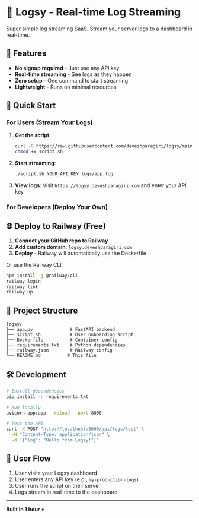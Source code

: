 # 🚀 Logsy - Real-time Log Streaming

Super simple log streaming SaaS. Stream your server logs to a dashboard in real-time.

## 🌟 Features

- **No signup required** - Just use any API key
- **Real-time streaming** - See logs as they happen
- **Zero setup** - One command to start streaming
- **Lightweight** - Runs on minimal resources

## 🚀 Quick Start

### For Users (Stream Your Logs)

1. **Get the script**:
   ```bash
   curl -O https://raw.githubusercontent.com/deveshparagiri/logsy/main/script.sh
   chmod +x script.sh
   ```

2. **Start streaming**:
   ```bash
   ./script.sh YOUR_API_KEY logs/app.log
   ```

3. **View logs**: Visit `https://logsy.deveshparagiri.com` and enter your API key

### For Developers (Deploy Your Own)

## 🌐 Deploy to Railway (Free)

1. **Connect your GitHub repo to Railway**
2. **Add custom domain**: `logsy.deveshparagiri.com`
3. **Deploy** - Railway will automatically use the Dockerfile

Or use the Railway CLI:
```bash
npm install -g @railway/cli
railway login
railway link
railway up
```

## 📁 Project Structure

```
logsy/
├── app.py              # FastAPI backend
├── script.sh           # User onboarding script
├── Dockerfile          # Container config
├── requirements.txt    # Python dependencies
├── railway.json        # Railway config
└── README.md          # This file
```

## 🛠️ Development

```bash
# Install dependencies
pip install -r requirements.txt

# Run locally
uvicorn app:app --reload --port 8000

# Test the API
curl -X POST "http://localhost:8000/api/logs/test" \
  -H "Content-Type: application/json" \
  -d '{"log": "Hello from Logsy!"}'
```

## 🎯 User Flow

1. User visits your Logsy dashboard
2. User enters any API key (e.g., `my-production-logs`)
3. User runs the script on their server
4. Logs stream in real-time to the dashboard

---

**Built in 1 hour ⚡** 